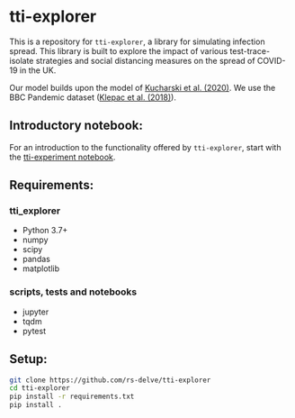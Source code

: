 # tti-explorer
This is a repository for `tti-explorer`, a library for simulating infection spread. This library is built to explore the impact of various test-trace-isolate strategies and social distancing measures on the spread of COVID-19 in the UK.

Our model builds upon the model of [Kucharski et al. (2020)](https://www.medrxiv.org/content/10.1101/2020.04.23.20077024v1). We use the BBC Pandemic dataset ([Klepac et al. (2018)](https://researchonline.lshtm.ac.uk/id/eprint/4647173/)). 

## Introductory notebook: 

For an introduction to the functionality offered by `tti-explorer`, start with the [tti-experiment notebook](https://colab.research.google.com/github/rs-delve/tti-explorer/blob/master/notebooks/tti-experiment.ipynb).

## Requirements:
### tti_explorer
- Python 3.7+
- numpy
- scipy
- pandas
- matplotlib
### scripts, tests and notebooks
- jupyter
- tqdm
- pytest


## Setup:
```bash
git clone https://github.com/rs-delve/tti-explorer
cd tti-explorer
pip install -r requirements.txt
pip install .
```

